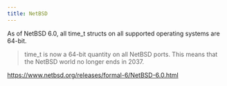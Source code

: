```yaml
---
title: NetBSD
---
```

As of NetBSD 6.0, all time_t structs on all supported
operating systems are 64-bit.

> time_t is now a 64-bit quantity on all NetBSD ports. This means that the NetBSD world no longer ends in 2037.

https://www.netbsd.org/releases/formal-6/NetBSD-6.0.html
